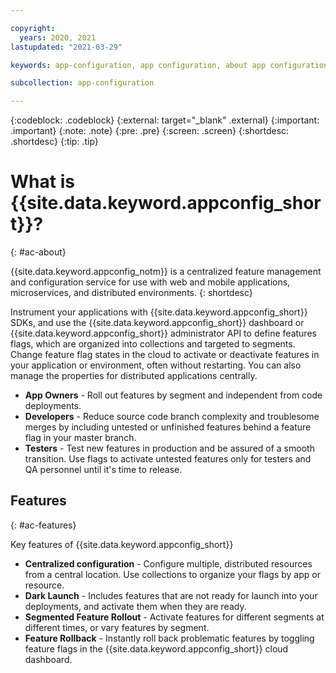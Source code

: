 ```yaml
---

copyright:
  years: 2020, 2021
lastupdated: "2021-03-29"

keywords: app-configuration, app configuration, about app configuration

subcollection: app-configuration

---
```


{:codeblock: .codeblock}
{:external: target="_blank" .external}
{:important: .important}
{:note: .note}
{:pre: .pre}
{:screen: .screen}
{:shortdesc: .shortdesc}
{:tip: .tip}

# What is {{site.data.keyword.appconfig_short}}?
{: #ac-about}

{{site.data.keyword.appconfig_notm}} is a centralized feature management and configuration service for use with web and mobile applications, microservices, and distributed environments.
{: shortdesc}

Instrument your applications with {{site.data.keyword.appconfig_short}} SDKs, and use the {{site.data.keyword.appconfig_short}} dashboard or {{site.data.keyword.appconfig_short}} administrator API to define features flags, which are organized into collections and targeted to segments. Change feature flag states in the cloud to activate or deactivate features in your application or environment, often without restarting. You can also manage the properties for distributed applications centrally.

   - **App Owners** - Roll out features by segment and independent from code deployments.
   - **Developers** - Reduce source code branch complexity and troublesome merges by including untested or unfinished   features behind a feature flag in your master branch.
   - **Testers** - Test new features in production and be assured of a smooth transition. Use flags to activate untested features only for testers and QA personnel until it's time to release.

## Features
{: #ac-features}

Key features of {{site.data.keyword.appconfig_short}}

   - **Centralized configuration** - Configure multiple, distributed resources from a central location. Use collections to organize your flags by app or resource.
   - **Dark Launch** - Includes features that are not ready for launch into your deployments, and activate them when they are ready.
   - **Segmented Feature Rollout** - Activate features for different segments at different times, or vary features by segment.
   - **Feature Rollback** - Instantly roll back problematic features by toggling feature flags in the {{site.data.keyword.appconfig_short}} cloud dashboard.
